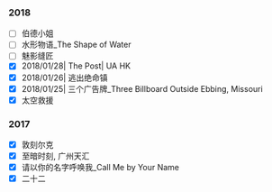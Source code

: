 ### 2018

- [ ] 伯德小姐
- [ ] 水形物语_The Shape of Water
- [ ] 魅影缝匠
- [x] 2018/01/28| The Post| UA HK
- [x] 2018/01/26| 逃出绝命镇
- [x] 2018/01/25| 三个广告牌_Three Billboard Outside Ebbing, Missouri
- [x] 太空救援

### 2017

- [x] 敦刻尔克
- [x] 至暗时刻, 广州天汇
- [x] 请以你的名字呼唤我_Call Me by Your Name
- [x] 二十二
